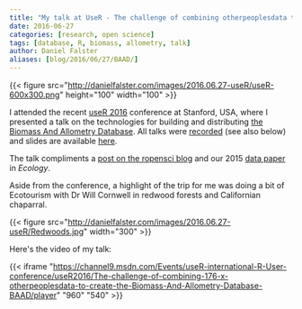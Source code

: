 ```yaml
---
title: "My talk at UseR - The challenge of combining otherpeoplesdata to create the Biomass And Allometry Database"
date: 2016-06-27
categories: [research, open science]
tags: [database, R, biomass, allometry, talk]
author: Daniel Falster
aliases: [blog/2016/06/27/BAAD/]
---
```


{{< figure src="http://danielfalster.com/images/2016.06.27-useR/useR-600x300.png" height="100" width="100" >}}

I attended the recent [useR 2016](http://user2016.org/) conference at Stanford, USA, where I presented a talk on the technologies for building and distributing [the Biomass And Allometry Database](https://github.com/dfalster/baad). All talks were [recorded](https://channel9.msdn.com/Events/useR-international-R-User-conference/useR2016/The-challenge-of-combining-176-x-otherpeoplesdata-to-create-the-Biomass-And-Allometry-Database-BAAD) (see also below) and slides are available [here](http://danielfalster.com/talks/Falster-2016-Challenge_building_BAAD-userR.pdf).  

The talk compliments a [post on the ropensci blog](https://ropensci.org/blog/2015/06/03/baad/) and our 2015 [data paper](http://www.esapubs.org/archive/ecol/E096/128/)
in *Ecology*.

Aside from the conference, a highlight of the trip for me was doing a bit of Ecotourism with Dr Will Cornwell in redwood forests and Californian chaparral.

{{< figure src="http://danielfalster.com/images/2016.06.27-useR/Redwoods.jpg" width="300" >}}


Here's the video of my talk:

{{< iframe "https://channel9.msdn.com/Events/useR-international-R-User-conference/useR2016/The-challenge-of-combining-176-x-otherpeoplesdata-to-create-the-Biomass-And-Allometry-Database-BAAD/player" "960" "540" >}}

